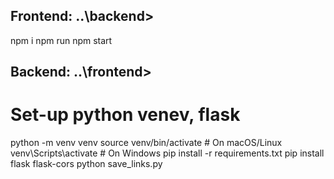 ## Frontend: ..\backend>
npm i
npm run
npm start

## Backend: ..\frontend>
# Set-up python venev, flask
python -m venv venv
source venv/bin/activate  # On macOS/Linux
venv\Scripts\activate  # On Windows
pip install -r requirements.txt
pip install flask flask-cors
python save_links.py
